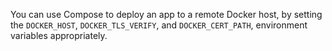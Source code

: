 You can use Compose to deploy an app to a remote Docker host, 
by setting the `DOCKER_HOST`, `DOCKER_TLS_VERIFY`, and `DOCKER_CERT_PATH`,
environment variables appropriately.
